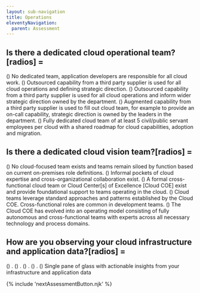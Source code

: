 ```yaml
---
layout: sub-navigation
title: Operations
eleventyNavigation:
  parent: Assessment
---
```


## Is there a dedicated cloud operational team?[radios] = 
() No dedicated team, application developers are responsible for all cloud work.
() Outsourced capability from a third party supplier is used for all cloud operations and defining strategic direction.
() Outsourced capability from a third party supplier is used for all cloud operations and inform wider strategic direction owned by the department.
() Augmented capability from a third party supplier is used to fill out cloud team, for example to provide an on-call capability, strategic direction is owned by the leaders in the department.
() Fully dedicated cloud team of at least 5 civil/public servant employees per cloud with a shared roadmap for cloud capabilities, adoption and migration.

## Is there a dedicated cloud vision team?[radios] = 
() No cloud-focused team exists and teams remain siloed by function based on current on-premises role definitions.
() Informal pockets of cloud expertise and cross-organizational collaboration exist.
() A formal cross-functional cloud team or Cloud Center[s] of Excellence [Cloud COE] exist and provide foundational support to teams operating in the cloud.
() Cloud teams leverage standard approaches and patterns established by the Cloud COE. Cross-functional roles are common in development teams.
() The Cloud COE has evolved into an operating model consisting of fully autonomous and cross-functional teams with experts across all necessary technology and process domains.

## How are you observing your cloud infrastructure and application data?[radios] = 
() .
() .
() .
() .
() Single pane of glass with actionable insights from your infrastructure and application data

{% include 'nextAssessmentButton.njk' %}
